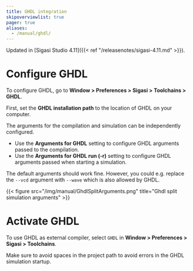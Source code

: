 ```yaml
---
title: GHDL integration
skipoverviewlist: true
pager: true
aliases:
  - /manual/ghdl/
---
```


Updated in [Sigasi Studio 4.11]({{< ref "/releasenotes/sigasi-4.11.md" >}}).

# Configure GHDL

To configure GHDL, go to **Window > Preferences > Sigasi > Toolchains > GHDL**.

First, set the **GHDL installation path** to the location of GHDL on your computer.

The arguments for the compilation and simulation can be independently configured.

* Use the **Arguments for GHDL** setting to configure GHDL arguments passed to the compilation.
* Use the **Arguments for GHDL run (-r)** setting to configure GHDL arguments passed when starting a simulation.

The default arguments should work fine. However, you could e.g. replace the `--vcd` argument with `--wave` which is also allowed by GHDL.

{{< figure src="/img/manual/GhdlSplitArguments.png" title="Ghdl split simulation arguments" >}}

# Activate GHDL

To use GHDL as external compiler, select `GHDL` in **Window > Preferences > Sigasi > Toolchains**.

Make sure to avoid spaces in the project path to avoid errors in the GHDL simulation startup.
